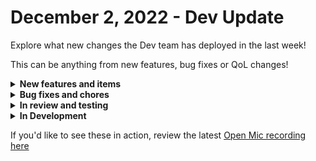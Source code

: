# December 2, 2022 - Dev Update

Explore what new changes the Dev team has deployed in the last week!

This can be anything from new features, bug fixes or QoL changes!

<details>

<summary><strong>New features and items</strong></summary>

* Vastly improved runtimes and performance of workflows
* Optimized workflow conductor size and reduced overall size by 90%
* Discovered and fixed places in the engine code where postgres sessions were not being closed automatically resulting in session build up
* Profiled and optimized the engine code to reduce the start time of large workflows from \~8 minutes to less than a second
* Hide secrets fields in task forms and don’t return the full data similar to what we do in integration settings screenshot
* Added a generic API action for Hubspot
* Added a button to open the jinja editor populated with the workflow context from the run screen
* Jumpcloud integration
* Improved the iframe style and experience a little bit for embedding forms by making it responsive to the width of the container
* Added the option to insert an SSL certificate for the database integration to support SSL for databases not hosted on Azure or AWS

</details>

<details>

<summary><strong>Bug fixes and chores</strong></summary>

* Fixed a bug where ConnectWise Manage pods weren’t properly refreshing with new data
* Added “role” attribute to Create User Invite action
* \[Internal] Optimized test running in our build tool by splitting test individual and not by class
* Fixed an edge case bug causing the workflow builder to crash if the field was expecting a string and an array was provided
* Fixed a bug with hubspot company webhooks where we weren’t properly pluralizing “company” to “companies”
* Fixed bug on the integration settings page for ingram micro cloud
* Removed Staff requirement for user invites
* \[internal] Added a cron job to sync our permission system
* Fixed a bug where HubSpot actions accepting custom\_properties would fail if no custom\_properties object was passed.
* Fixed a bug where eagerly loaded dynamic form options were always pulling from the original cache and not refreshing from source
* Added validation for trigger parameters. Previously fields were just marked as required but the system was allowing them to be submitted when empty resulting in bugs
* Improved error messages for expired NinjaRMM tokens

</details>

<details>

<summary><strong>In review and testing</strong></summary>

* Add jinja evaluation to trigger criteria for more flexible logic
* Add tags to workflows so users can group and search workflows by tag
* Crowdstrike integration
* Replace cloning backend with code used for import/export. This will fix bugs and current short-comings of the current cloning system
* Optimize form conditionals
* Implement automatic http request retries with backoff

</details>

<details>

<summary><strong>In Development</strong></summary>



</details>

If you'd like to see these in action, review the latest [Open Mic recording here](../../roc-open-mics/roc-open-mics-north-america/2022-roc-open-mics/december-2nd-2022-using-custom-http-requests-haveibeenpwned-with-your-existing-integrations.md)
